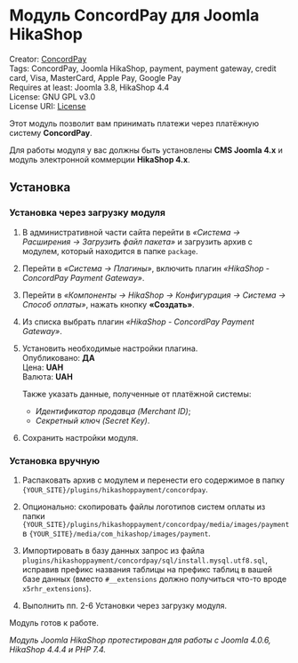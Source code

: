 # Модуль ConcordPay для Joomla HikaShop

Creator: [ConcordPay](https://concordpay.concord.ua)<br>
Tags: ConcordPay, Joomla HikaShop, payment, payment gateway, credit card, Visa, MasterCard, Apple Pay, Google Pay<br>
Requires at least: Joomla 3.8, HikaShop 4.4<br>
License: GNU GPL v3.0<br>
License URI: [License](https://opensource.org/licenses/GPL-3.0)

Этот модуль позволит вам принимать платежи через платёжную систему **ConcordPay**.

Для работы модуля у вас должны быть установлены **CMS Joomla 4.x** и модуль электронной коммерции **HikaShop 4.x**.

## Установка

### Установка через загрузку модуля

1. В административной части сайта перейти в *«Система -> Расширения -> Загрузить файл пакета»* и загрузить архив с модулем, 
который находится в папке `package`.

2. Перейти в *«Система -> Плагины»*, включить плагин *«HikaShop - ConcordPay Payment Gateway»*.

3. Перейти в *«Компоненты -> HikaShop -> Конфигурация -> Система -> Способ оплаты»*, нажать кнопку **«Создать»**.

4. Из списка выбрать плагин *«HikaShop - ConcordPay Payment Gateway»*.

5. Установить необходимые настройки плагина.<br>
   Опубликовано: **ДА**<br>
   Цена: **UAH**<br>
   Валюта: **UAH**

   Также указать данные, полученные от платёжной системы:
    - *Идентификатор продавца (Merchant ID)*;
    - *Секретный ключ (Secret Key)*.

6. Сохранить настройки модуля.

### Установка вручную

1. Распаковать архив с модулем и перенести его содержимое в папку `{YOUR_SITE}/plugins/hikashoppayment/concordpay`.

2. Опционально: скопировать файлы логотипов систем оплаты из папки `{YOUR_SITE}/plugins/hikashoppayment/concordpay/media/images/payment`
в `{YOUR_SITE}/media/com_hikashop/images/payment`.  
   
3. Импортировать в базу данных запрос из файла `plugins/hikashoppayment/concordpay/sql/install.mysql.utf8.sql`,
исправив префикс названия таблицы на префикс таблиц в вашей базе данных (вместо `#__extensions` должно получиться что-то вроде `x5rhr_extensions`).

4. Выполнить пп. 2-6 Установки через загрузку модуля.

Модуль готов к работе.

*Модуль Joomla HikaShop протестирован для работы с Joomla 4.0.6, HikaShop 4.4.4 и PHP 7.4.*